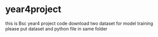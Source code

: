 # year4project
this is Bsc year4 project code
download two dataset for model training
please put dataset and python file in same folder
